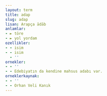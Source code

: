 ```yaml
---
layout: term
title: adap
slug: adap
lisan: Arapça ādāb
anlamlar:
- ► töre
- ► yol yordam
ozellikler:
- - isim
- - isim
  - ''
ornekler:
- - ''
- - Edebiyatın da kendine mahsus adabı var.
orneklerkaynak:
- - ''
- - Orhan Veli Kanık
---
```

